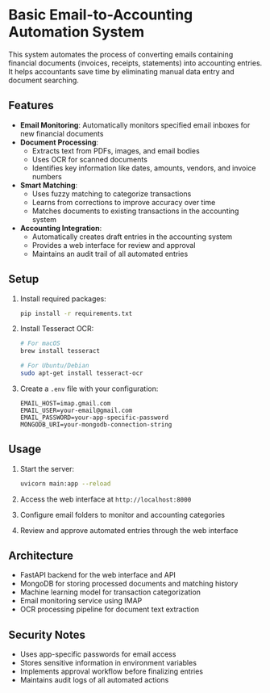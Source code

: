 # Basic Email-to-Accounting Automation System

This system automates the process of converting emails containing financial documents (invoices, receipts, statements) into accounting entries. It helps accountants save time by eliminating manual data entry and document searching.

## Features

- **Email Monitoring**: Automatically monitors specified email inboxes for new financial documents
- **Document Processing**: 
  - Extracts text from PDFs, images, and email bodies
  - Uses OCR for scanned documents
  - Identifies key information like dates, amounts, vendors, and invoice numbers
- **Smart Matching**: 
  - Uses fuzzy matching to categorize transactions
  - Learns from corrections to improve accuracy over time
  - Matches documents to existing transactions in the accounting system
- **Accounting Integration**:
  - Automatically creates draft entries in the accounting system
  - Provides a web interface for review and approval
  - Maintains an audit trail of all automated entries

## Setup

1. Install required packages:
   ```bash
   pip install -r requirements.txt
   ```

2. Install Tesseract OCR:
   ```bash
   # For macOS
   brew install tesseract
   
   # For Ubuntu/Debian
   sudo apt-get install tesseract-ocr
   ```

3. Create a `.env` file with your configuration:
   ```
   EMAIL_HOST=imap.gmail.com
   EMAIL_USER=your-email@gmail.com
   EMAIL_PASSWORD=your-app-specific-password
   MONGODB_URI=your-mongodb-connection-string
   ```

## Usage

1. Start the server:
   ```bash
   uvicorn main:app --reload
   ```

2. Access the web interface at `http://localhost:8000`

3. Configure email folders to monitor and accounting categories

4. Review and approve automated entries through the web interface

## Architecture

- FastAPI backend for the web interface and API
- MongoDB for storing processed documents and matching history
- Machine learning model for transaction categorization
- Email monitoring service using IMAP
- OCR processing pipeline for document text extraction

## Security Notes

- Uses app-specific passwords for email access
- Stores sensitive information in environment variables
- Implements approval workflow before finalizing entries
- Maintains audit logs of all automated actions 